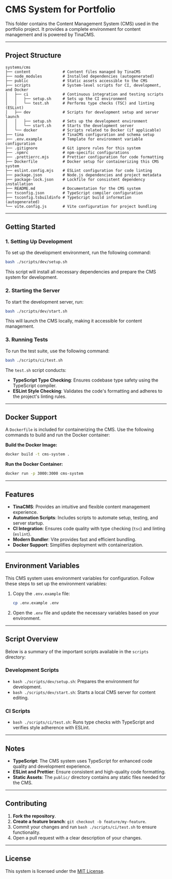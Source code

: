 # CMS System for Portfolio

This folder contains the Content Management System (CMS) used in the portfolio project. It provides a complete environment for content management and is powered by TinaCMS.

---

## Project Structure

```plaintext
systems/cms
├── content              # Content files managed by TinaCMS
├── node_modules         # Installed dependencies (autogenerated)
├── public               # Static assets accessible to the CMS
├── scripts              # System-level scripts for CI, development, and Docker
│   ├── ci               # Continuous integration and testing scripts
│   │   ├── setup.sh     # Sets up the CI environment
│   │   └── test.sh      # Performs type checks (TSC) and linting (ESLint)
│   ├── dev              # Scripts for development setup and server launch
│   │   ├── setup.sh     # Sets up the development environment
│   │   └── start.sh     # Starts the development server
│   └── docker           # Scripts related to Docker (if applicable)
├── tina                 # TinaCMS configuration and schema setup
├── .env.example         # Template for environment variable configuration
├── .gitignore           # Git ignore rules for this system
├── .npmrc               # npm-specific configurations
├── .prettierrc.mjs      # Prettier configuration for code formatting
├── Dockerfile           # Docker setup for containerizing this CMS system
├── eslint.config.mjs    # ESLint configuration for code linting
├── package.json         # Node.js dependencies and project metadata
├── package-lock.json    # Lockfile for consistent dependency installation
├── README.md            # Documentation for the CMS system
├── tsconfig.json        # TypeScript compiler configuration
├── tsconfig.tsbuildinfo # TypeScript build information (autogenerated)
└── vite.config.js       # Vite configuration for project bundling
```

---

## Getting Started

### 1. Setting Up Development

To set up the development environment, run the following command:

```bash
bash ./scripts/dev/setup.sh
```

This script will install all necessary dependencies and prepare the CMS system for development.

### 2. Starting the Server

To start the development server, run:

```bash
bash ./scripts/dev/start.sh
```

This will launch the CMS locally, making it accessible for content management.

### 3. Running Tests

To run the test suite, use the following command:

```bash
bash ./scripts/ci/test.sh
```

The `test.sh` script conducts:

- **TypeScript Type Checking**: Ensures codebase type safety using the TypeScript compiler.
- **ESLint Style Checking**: Validates the code's formatting and adheres to the project's linting rules.

---

## Docker Support

A `Dockerfile` is included for containerizing the CMS. Use the following commands to build and run the Docker container:

**Build the Docker Image:**

```bash
docker build -t cms-system .
```

**Run the Docker Container:**

```bash
docker run -p 3000:3000 cms-system
```

---

## Features

- **TinaCMS**: Provides an intuitive and flexible content management experience.
- **Automation Scripts**: Includes scripts to automate setup, testing, and server startup.
- **CI Integration**: Ensures code quality with type checking (`tsc`) and linting (`eslint`).
- **Modern Bundler**: Vite provides fast and efficient bundling.
- **Docker Support**: Simplifies deployment with containerization.

---

## Environment Variables

This CMS system uses environment variables for configuration. Follow these steps to set up the environment variables:

1. Copy the `.env.example` file:

   ```bash
   cp .env.example .env
   ```

2. Open the `.env` file and update the necessary variables based on your environment.

---

## Script Overview

Below is a summary of the important scripts available in the `scripts` directory:

### Development Scripts

- `bash ./scripts/dev/setup.sh`: Prepares the environment for development.
- `bash ./scripts/dev/start.sh`: Starts a local CMS server for content editing.

### CI Scripts

- `bash ./scripts/ci/test.sh`: Runs type checks with TypeScript and verifies style adherence with ESLint.

---

## Notes

- **TypeScript**: The CMS system uses TypeScript for enhanced code quality and development experience.
- **ESLint and Prettier**: Ensure consistent and high-quality code formatting.
- **Static Assets**: The `public/` directory contains any static files needed for the CMS.

---

## Contributing

1. **Fork the repository**.
2. **Create a feature branch**: `git checkout -b feature/my-feature`.
3. Commit your changes and run `bash ./scripts/ci/test.sh` to ensure functionality.
4. Open a pull request with a clear description of your changes.

---

## License

This system is licensed under the [MIT License](../../LICENSE).